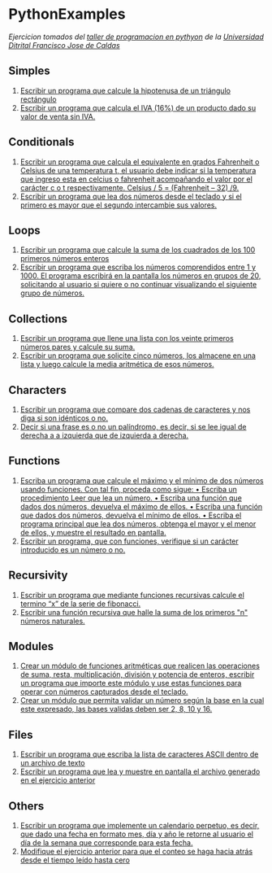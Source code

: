 # PythonExamples

  *Ejercicion tomados del [taller de programacion en pythyon](https://github.com/apdaza/universidad-ejercicios/blob/master/python/solucion%20guia%20ejercicios/ejercios%20pbas.pdf) de la [Universidad Ditrital Francisco Jose de Caldas](https://udistrital.edu.co/)*

## Simples
  1. [Escribir un programa que calcule la hipotenusa de un triángulo rectángulo](https://github.com/jorgearojas25/PythonExamples/blob/Develop/Simple/hypotenuse.py)
  2. [Escribir un programa que calcula el IVA (16%) de un producto dado su valor de venta sin IVA.](https://github.com/jorgearojas25/PythonExamples/blob/Develop/Simple/IVA.py)

## Conditionals
 1. [ Escribir un programa que calcula el equivalente en grados Fahrenheit o Celsius de una
 temperatura t, el usuario debe indicar si la temperatura que ingreso esta en celcius o
 fahrenheit acompañando el valor por el carácter c o t respectivamente.
 Celsius / 5 = (Fahrenheit – 32) /9.](https://github.com/jorgearojas25/PythonExamples/blob/Develop/Conditionals/temperature.py)
  2. [ Escribir un programa que lea dos números desde el teclado y si el primero es mayor que el
 segundo intercambie sus valores.](https://github.com/jorgearojas25/PythonExamples/blob/Develop/Conditionals/twoNumbers.py)

## Loops
 1. [ Escribir un programa que calcule la suma de los cuadrados de los 100 primeros números enteros](https://github.com/jorgearojas25/PythonExamples/blob/Develop/Loops/squaring.py)
  2. [ Escribir un programa que escriba los números comprendidos entre 1 y 1000. El programa
 escribirá en la pantalla los números en grupos de 20, solicitando al usuario si quiere o no
 continuar visualizando el siguiente grupo de números.](https://github.com/jorgearojas25/PythonExamples/blob/Develop/Loops/20group.py)

## Collections
 1. [ Escribir un programa que llene una lista con los veinte primeros números pares y calcule su
 suma.](https://github.com/jorgearojas25/PythonExamples/blob/Develop/Collections/oddList.py)
  2. [ Escribir un programa que solicite cinco números, los almacene en una lista y luego calcule
 la media aritmética de esos números. ](https://github.com/jorgearojas25/PythonExamples/blob/Develop/Collections/promedio.py)

## Characters
 1. [Escribir un programa que compare dos cadenas de caracteres y nos diga si son idénticos o no.](https://github.com/jorgearojas25/PythonExamples/blob/Develop/Characters/compare.py)
  2. [Decir si una frase es o no un palíndromo, es decir, si se lee igual de derecha a a izquierda que de izquierda a derecha.](https://github.com/jorgearojas25/PythonExamples/blob/Develop/Characters/palindrome.py)

## Functions
 1. [ Escriba un programa que calcule el máximo y el mínimo de dos números usando funciones.
 Con tal fin, proceda como sigue:
 • Escriba un procedimiento Leer que lea un número.
 • Escriba una función que dados dos números, devuelva el máximo de ellos.
 • Escriba una función que dados dos números, devuelva el mínimo de ellos.
 • Escriba el programa principal que lea dos números, obtenga el mayor y el menor de
 ellos, y muestre el resultado en pantalla.](https://github.com/jorgearojas25/PythonExamples/blob/Develop/Functions/maxmin.py)
  2. [ Escribir un programa, que con funciones, verifique si un carácter introducido es un número o no.](https://github.com/jorgearojas25/PythonExamples/blob/Develop/Functions/numbers.py)

## Recursivity
 1. [Escribir un programa que mediante funciones recursivas calcule el termino “x” de la serie de fibonacci.](https://github.com/jorgearojas25/PythonExamples/blob/Develop/Recursivity/Fibonacci.py)
  2. [Escribir una función recursiva que halle la suma de los primeros "n" números naturales.](https://github.com/jorgearojas25/PythonExamples/blob/Develop/Recursivity/naturalNumbers.py)

## Modules
 1. [Crear un módulo de funciones aritméticas que realicen las operaciones de suma, resta,
 multiplicación, división y potencia de enteros, escribir un programa que importe este
 módulo y use estas funciones para operar con números capturados desde el teclado.](https://github.com/jorgearojas25/PythonExamples/blob/Develop/Modules/basicOperations.py)
  2. [Crear un módulo que permita validar un número según la base en la cual este expresado, las bases validas deben ser 2, 8, 10 y 16.](https://github.com/jorgearojas25/PythonExamples/blob/Develop/Modules/validateBases.py)

## Files
 1. [Escribir un programa que escriba la lista de caracteres ASCII dentro de un archivo de texto](https://github.com/jorgearojas25/PythonExamples/blob/Develop/Files/write.py)
  2. [Escribir un programa que lea y muestre en pantalla el archivo generado en el ejercicio anterior](https://github.com/jorgearojas25/PythonExamples/blob/Develop/Files/read.py)

## Others
 1. [Escribir un programa que implemente un calendario perpetuo, es decir, que dado una fecha
en formato mes, día y año le retorne al usuario el día de la semana que corresponde para esta
fecha.](https://github.com/jorgearojas25/PythonExamples/blob/Develop/Others/scheduler.py)
  2. [Modifique el ejercicio anterior para que el conteo se haga hacia atrás desde el tiempo leído hasta cero](https://github.com/jorgearojas25/PythonExamples/blob/Develop/Others/reverseTimer.py)
